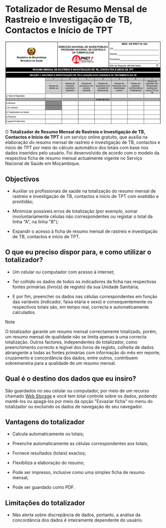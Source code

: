 # Totalizador de Resumo Mensal de Rastreio e Investigação de TB, Contactos e Início de TPT

![Trecho do Totalizador do Resumo Mensal de Notificação de TB e TB/HIV](imagens/totalizador-de-resumo-mensal-de-rastreio-e-investigacao-de-tb-contactos-e-inicio-de-tpt.png)

O **Totalizador de Resumo Mensal de Rastreio e Investigação de TB, Contactos e Início de TPT** é um serviço online gratuito, que auxilia na elaboração do resumo mensal de rastreio e investigação de TB, contactos e início de TPT por meio do cálculo automático dos totais com base nos dados inseridos pelo usuário. Foi desenvolvido de acordo com o modelo da respectiva ficha de resumo mensal actualmente vigente no Serviço Nacional de Saúde em Moçambique.


## Objectivos

* Auxiliar os profissionais de saúde na totalização do resumo mensal de rastreio e investigação de TB, contactos e início de TPT com exatidão e prontidão;

* Minimizar possíveis erros de totalização (por exemplo, somar involuntariamente células não correspondentes ou registar o total da linha "A", na linha "B");

* Expandir o acesso à ficha de resumo mensal de rastreio e investigação de TB, contactos e início de TPT.


## O que eu preciso dispor para, e como utilizar o totalizador?

* Um celular ou computador com acesso à internet;

* Ter colhido os dados de todos os indicadores da ficha nas respectivas fontes primárias (livro(s) de registo) da sua Unidade Sanitária;

* E por fim, preencher os dados nas células correspondentes em função das variáveis (indicador, faixa etária e sexo) e consequentemente os respectivos totais são, em tempo real, correcta e automaticamente calculados.


>[!NOTE]
>
> O totalizador garante um resumo mensal correctamente totalizado, porém, um resumo mensal de qualidade não se limita apenas à uma correcta totalização. Outros factores, independentes do totalizador, como preenchimento correcto e legível dos livros de registo, colheita de dados abrangente a todas as fontes primárias com informação do mês em reporte, cruzamento e concordância dos dados, entre outros, contribuem sobremaneira para a qualidade de um resumo mensal.


## Qual é o destino dos dados que eu insiro?

São guardados no seu celular ou computador, por meio de um recurso chamado [Web Storage](https://developer.mozilla.org/pt-BR/docs/Web/API/Web_Storage_API) e você tem total controle sobre os dados, podendo mantê-los ou apagá-los por meio da opção "Esvaziar ficha" no menu do totalizador ou excluindo os dados de navegação do seu navegador.


## Vantagens do totalizador

* Calcula automaticamente os totais;

* Preenche automaticamente as células correspondentes aos totais;

* Fornece resultados (totais) exactos;

* Flexibiliza a elaboração do resumo;

* Pode ser impresso, inclusive como uma simples ficha de resumo mensal;

* Pode ser guardado como PDF.


## Limitações do totalizador

* Não alerta sobre discrepância de dados, portanto, a análise da concordância dos dados é inteiramente dependente do usuário.